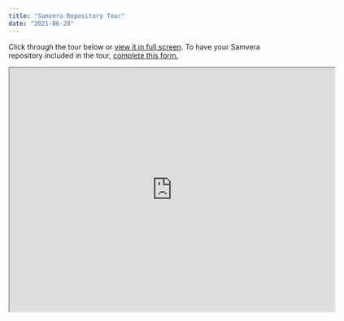 ```yaml
---
title: "Samvera Repository Tour"
date: "2021-06-28"
---
```


Click through the tour below or [view it in full screen](https://uploads.knightlab.com/storymapjs/b62d59e805d5f81a39b36eed268e971d/samvera-repository/index.html). To have your Samvera repository included in the tour, [complete this form.](https://forms.gle/G2LqNhWCXxoLQNiv7)

<iframe src="https://uploads.knightlab.com/storymapjs/b62d59e805d5f81a39b36eed268e971d/samvera-repository/index.html" width="640" height="480" />
